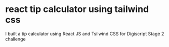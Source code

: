 # react tip calculator using tailwind css

I built a tip calculator using React JS and Tsilwind CSS for Digiscript Stage 2 challenge
